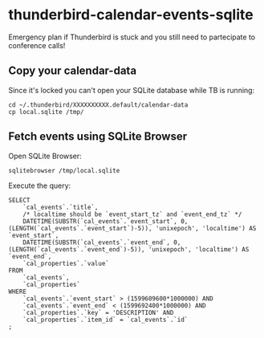# thunderbird-calendar-events-sqlite
Emergency plan if Thunderbird is stuck and you still need to partecipate to conference calls!

## Copy your calendar-data

Since it's locked you can't open your SQLite database while TB is running:

```
cd ~/.thunderbird/XXXXXXXXXX.default/calendar-data
cp local.sqlite /tmp/
```

## Fetch events using SQLite Browser

Open SQLite Browser:

```
sqlitebrowser /tmp/local.sqlite
```

Execute the query:

```
SELECT
	`cal_events`.`title`,
	/* localtime should be `event_start_tz` and `event_end_tz` */
	DATETIME(SUBSTR(`cal_events`.`event_start`, 0, (LENGTH(`cal_events`.`event_start`)-5)), 'unixepoch', 'localtime') AS `event_start`,
	DATETIME(SUBSTR(`cal_events`.`event_end`, 0, (LENGTH(`cal_events`.`event_end`)-5)), 'unixepoch', 'localtime') AS `event_end`,
	`cal_properties`.`value`
FROM
	`cal_events`,
	`cal_properties`
WHERE
	`cal_events`.`event_start` > (1599609600*1000000) AND
	`cal_events`.`event_end` < (1599692400*1000000) AND
	`cal_properties`.`key` = 'DESCRIPTION' AND
	`cal_properties`.`item_id` = `cal_events`.`id`
;
```
